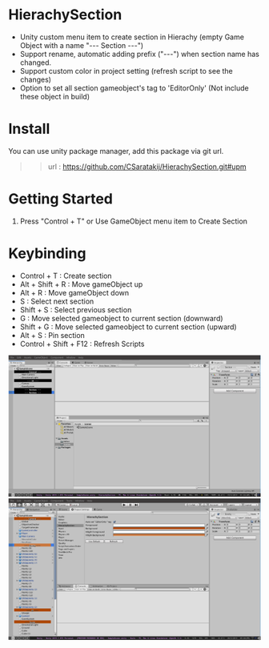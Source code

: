 # HierachySection
- Unity custom menu item to create section in Hierachy (empty Game Object with a name "--- Section ---")
- Support rename, automatic adding prefix ("---") when section name has changed.
- Support custom color in project setting (refresh script to see the changes)
- Option to set all section gameobject's tag to 'EditorOnly' (Not include these object in build)

# Install
You can use unity package manager, add this package via git url.
>> url : https://github.com/CSaratakij/HierachySection.git#upm

# Getting Started
1) Press "Control + T" or Use GameObject menu item to Create Section

# Keybinding
- Control + T : Create section
- Alt + Shift + R : Move gameObject up
- Alt + R : Move gameObject down
- S : Select next section
- Shift + S : Select previous section
- G : Move selected gameobject to current section (downward)
- Shift + G : Move selected gameobject to current section (upward)
- Alt + S : Pin section
- Control + Shift + F12 : Refresh Scripts

![screenshot](screenshot/screenshot1.png)
![screenshot](screenshot/screenshot2.png)

